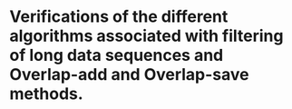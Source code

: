 # Verifications of the different algorithms associated with filtering of long data sequences and Overlap-add and Overlap-save methods.